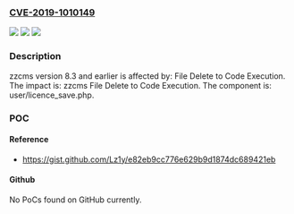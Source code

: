 ### [CVE-2019-1010149](https://cve.mitre.org/cgi-bin/cvename.cgi?name=CVE-2019-1010149)
![](https://img.shields.io/static/v1?label=Product&message=zzcms&color=blue)
![](https://img.shields.io/static/v1?label=Version&message=%E2%89%A4%208.3%20&color=brightgreen)
![](https://img.shields.io/static/v1?label=Vulnerability&message=File%20Delete%20to%20Code%20Execution&color=brightgreen)

### Description

zzcms version 8.3 and earlier is affected by: File Delete to Code Execution. The impact is: zzcms File Delete to Code Execution. The component is: user/licence_save.php.

### POC

#### Reference
- https://gist.github.com/Lz1y/e82eb9cc776e629b9d1874dc689421eb

#### Github
No PoCs found on GitHub currently.

